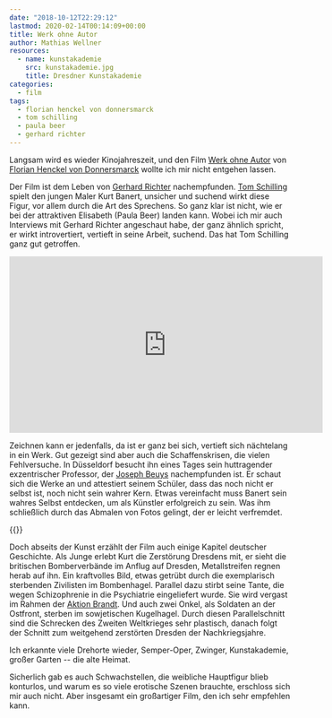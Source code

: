 ```yaml
---
date: "2018-10-12T22:29:12"
lastmod: 2020-02-14T00:14:09+00:00
title: Werk ohne Autor
author: Mathias Wellner
resources:
  - name: kunstakademie
    src: kunstakademie.jpg
    title: Dresdner Kunstakademie
categories:
  - film
tags:
  - florian henckel von donnersmarck
  - tom schilling
  - paula beer
  - gerhard richter
---
```

Langsam wird es wieder Kinojahreszeit, und den Film [Werk ohne Autor](https://de.wikipedia.org/wiki/Werk_ohne_Autor) von [Florian Henckel von Donnersmarck](https://de.wikipedia.org/wiki/Florian_Henckel_von_Donnersmarck) wollte ich mir nicht entgehen lassen. 
<!--more-->

Der Film ist dem Leben von [Gerhard Richter](https://de.wikipedia.org/wiki/Gerhard_Richter) nachempfunden. [Tom Schilling](https://de.wikipedia.org/wiki/Tom_Schilling) spielt den jungen Maler Kurt Banert, unsicher und suchend wirkt diese Figur, vor allem durch die Art des Sprechens. So ganz klar ist nicht, wie er bei der attraktiven Elisabeth (Paula Beer) landen kann. Wobei ich mir auch Interviews mit Gerhard Richter angeschaut habe, der ganz ähnlich spricht, er wirkt introvertiert, vertieft in seine Arbeit, suchend. Das hat Tom Schilling ganz gut getroffen. 

<iframe width="560" height="315" src="https://www.youtube-nocookie.com/embed/5ft3sBqyA2w" frameborder="0" allow="autoplay; encrypted-media" allowfullscreen></iframe>

Zeichnen kann er jedenfalls, da ist er ganz bei sich, vertieft sich nächtelang in ein Werk. Gut gezeigt sind aber auch die Schaffenskrisen, die vielen Fehlversuche. In Düsseldorf besucht ihn eines Tages sein huttragender exzentrischer Professor, der [Joseph Beuys](https://de.wikipedia.org/wiki/Joseph_Beuys) nachempfunden ist. Er schaut sich die Werke an und attestiert seinem Schüler, dass das noch nicht er selbst ist, noch nicht sein wahrer Kern. Etwas vereinfacht muss Banert sein wahres Selbst entdecken, um als Künstler erfolgreich zu sein. Was ihm schließlich durch das Abmalen von Fotos gelingt, der er leicht verfremdet. 

{{<responsive-image name="kunstakademie">}}

Doch abseits der Kunst erzählt der Film auch einige Kapitel deutscher Geschichte. Als Junge erlebt Kurt die Zerstörung Dresdens mit, er sieht die britischen Bomberverbände im Anflug auf Dresden, Metallstreifen regnen herab auf ihn. Ein kraftvolles Bild, etwas getrübt durch die exemplarisch sterbenden Zivilisten im Bombenhagel. Parallel dazu stirbt seine Tante, die wegen Schizophrenie in die Psychiatrie eingeliefert wurde. Sie wird vergast im Rahmen der [Aktion Brandt](https://de.wikipedia.org/wiki/Aktion_Brandt). Und auch zwei Onkel, als Soldaten an der Ostfront, sterben im sowjetischen Kugelhagel. Durch diesen Parallelschnitt sind die Schrecken des Zweiten Weltkrieges sehr plastisch, danach folgt der Schnitt zum weitgehend zerstörten Dresden der Nachkriegsjahre. 

Ich erkannte viele Drehorte wieder, Semper-Oper, Zwinger, Kunstakademie, großer Garten -- die alte Heimat.

Sicherlich gab es auch Schwachstellen, die weibliche Hauptfigur blieb konturlos, und warum es so viele erotische Szenen brauchte, erschloss sich mir auch nicht. Aber insgesamt ein großartiger Film, den ich sehr empfehlen kann.
